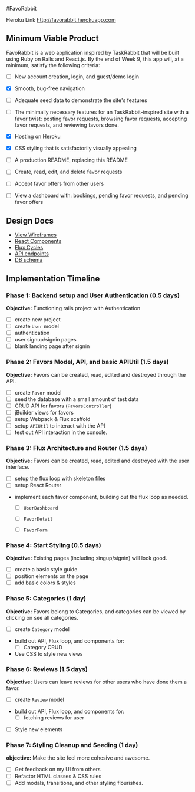 #FavoRabbit

Heroku Link http://favorabbit.herokuapp.com
## Minimum Viable Product

FavoRabbit is a web application inspired by TaskRabbit that will be built using Ruby on Rails and React.js.  By the end of Week 9, this app will, at a minimum, satisfy the following criteria:

- [ ] New account creation, login, and guest/demo login
- [x] Smooth, bug-free navigation
- [ ] Adequate seed data to demonstrate the site's features
- [ ] The minimally necessary features for an TaskRabbit-inspired site with a favor twist: posting favor requests, browsing favor requests, accepting favor requests, and reviewing favors done.
- [x] Hosting on Heroku
- [x] CSS styling that is satisfactorily visually appealing
- [ ] A production README, replacing this README
- [ ] Create, read, edit, and delete favor requests
- [ ] Accept favor offers from other users
- [ ] View a dashboard with: bookings, pending favor requests, and pending favor offers



## Design Docs
* [View Wireframes][views]
* [React Components][components]
* [Flux Cycles][flux-cycles]
* [API endpoints][api-endpoints]
* [DB schema][schema]

[views]: ./docs/views.md
[components]: ./docs/components.md
[flux-cycles]: ./docs/flux-cycles.md
[api-endpoints]: ./docs/api-endpoints.md
[schema]: ./docs/schema.md


## Implementation Timeline

### Phase 1: Backend setup and User Authentication (0.5 days)

**Objective:** Functioning rails project with Authentication

- [ ] create new project
- [ ] create `User` model
- [ ] authentication
- [ ] user signup/signin pages
- [ ] blank landing page after signin

### Phase 2: Favors Model, API, and basic APIUtil (1.5 days)

**Objective:** Favors can be created, read, edited and destroyed through
the API.

- [ ] create `Favor` model
- [ ] seed the database with a small amount of test data
- [ ] CRUD API for favors (`FavorsController`)
- [ ] jBuilder views for favors
- [ ] setup Webpack & Flux scaffold
- [ ] setup `APIUtil` to interact with the API
- [ ] test out API interaction in the console.

### Phase 3: Flux Architecture and Router (1.5 days)

**Objective:** Favors can be created, read, edited and destroyed with the
user interface.

- [ ] setup the flux loop with skeleton files
- [ ] setup React Router
- implement each favor component, building out the flux loop as needed.
  - [ ] `UserDashboard`
  - [ ] `FavorDetail`
  - [ ] `FavorForm`


### Phase 4: Start Styling (0.5 days)

**Objective:** Existing pages (including singup/signin) will look good.

- [ ] create a basic style guide
- [ ] position elements on the page
- [ ] add basic colors & styles

### Phase 5: Categories (1 day)

**Objective:** Favors belong to Categories, and categories can be viewed by clicking on
see all categories.

- [ ] create `Category` model
- build out API, Flux loop, and components for:
  - [ ] Category CRUD
- Use CSS to style new views


### Phase 6: Reviews (1.5 days)

**Objective:** Users can leave reviews for other users who have done them a favor.

- [ ] create `Review` model
- build out API, Flux loop, and components for:
  - [ ] fetching reviews for user
- [ ] Style new elements


### Phase 7: Styling Cleanup and Seeding (1 day)

**objective:** Make the site feel more cohesive and awesome.

- [ ] Get feedback on my UI from others
- [ ] Refactor HTML classes & CSS rules
- [ ] Add modals, transitions, and other styling flourishes.
